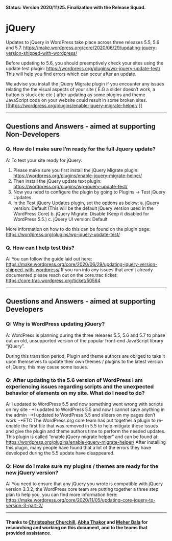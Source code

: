 **Status: Version 2020/11/25. Finalization with the Release Squad.**

# jQuery

Updates to jQuery in WordPress take place across three releases 5.5, 5.6 and 5.7.
https://make.wordpress.org/core/2020/06/29/updating-jquery-version-shipped-with-wordpress/   

Before updating to 5.6, you should preemptively check your sites using the update test plugin: https://wordpress.org/plugins/wp-jquery-update-test/    
This will help you find errors which can occur after an update.

We advise you install the jQuery Migrate plugin if you encounter any issues relating the the visual aspects of your site ( E.G a slider doesn’t work, a button is stuck etc etc ) after updating as some plugins and theme JavaScript code on your website could result in some broken sites. 
[[https://wordpress.org/plugins/enable-jquery-migrate-helper/ ]] 


***

## Questions and Answers - aimed at supporting Non-Developers 

### Q. How do I make sure I’m ready for the full Jquery update? 

A: To test your site ready for jQuery:
1. Please make sure you first install the jQuery Migrate plugin: https://wordpress.org/plugins/enable-jquery-migrate-helper/
2. Then install the jQuery update text plugin: https://wordpress.org/plugins/wp-jquery-update-test/ 
3. Now you need to configure the plugin by going to Plugins -> Test jQuery Updates 
4. In the Test jQuery Updates plugin, set the options as below:
a. jQuery version: Default (This will be the default jQuery version used in the WordPress Core)
b. jQuery Migrate: Disable (Keep it disabled for WordPress 5.5.)
c. jQuery UI version: Default

More information on how to do this can be found on the plugin page: 
https://wordpress.org/plugins/wp-jquery-update-test/

### Q. How can I help test this? 
A: You can follow the guide laid out here: https://make.wordpress.org/core/2020/06/29/updating-jquery-version-shipped-with-wordpress/ 
If you run into any issues that aren’t already documented please reach out on the core.trac ticket: https://core.trac.wordpress.org/ticket/50564

***

## Questions and Answers - aimed at supporting Developers 

### Q: Why is WordPress updating jQuery?
A: WordPress is planning during the three releases 5.5, 5.6 and 5.7 to phase out an old, unsupported version of the popular front-end JavaScript library “jQuery”. 

During this transition period, Plugin and theme authors are obliged to take it upon themselves to update their own themes / plugins to the latest version of jQuery, this may cause some issues.

### Q: After updating to  the 5.6 version of WordPress I am experiencing issues regarding scripts and the unexpected behavior of elements on my site. What do I need to do?

A: I updated to WordPress 5.5 and now something went wrong with scripts on my site
⋅⋅*I updated to WordPress 5.5 and now I cannot save anything in the admin
⋅⋅*I updated to WordPress 5.5 and sliders on my pages don’t work
⋅⋅*ETC
The WordPress.org core team has put together a plugin to re-enable the first file that was removed in 5.5 to help mitigate these issues and give the plugin and theme authors time to perform the needed updates. This plugin is called “enable jQuery migrate helper” and can be found at: https://wordpress.org/plugins/enable-jquery-migrate-helper/
After installing this plugin, many people have found that a lot of the errors they have developed during the 5.5 update have disappeared.


### Q: How do I make sure my plugins / themes are ready for the new jQuery version? 
A: You need to ensure that any jQuery you wrote is compatible with jQuery version 3.3.2, the WordPress core team are putting together a three step plan to help you, you can find more information here:  https://make.wordpress.org/core/2020/11/05/updating-core-jquery-to-version-3-part-2/


***


#### Thanks to [Christopher Churchill](https://profiles.wordpress.org/vimes1984/), [Abha Thakor](https://profiles.wordpress.org/webcommsat/) and [Meher Bala](https://profiles.wordpress.org/meher/) for researching and working on this document, and to the teams that provided assistance.



 
